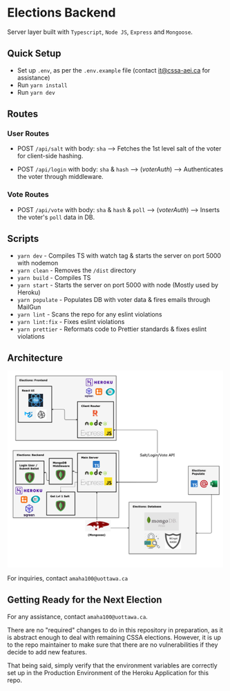 # Elections Backend

Server layer built with `Typescript`, `Node JS`, `Express` and `Mongoose`.

## Quick Setup

- Set up `.env`, as per the `.env.example` file (contact it@cssa-aei.ca for assistance)
- Run `yarn install`
- Run `yarn dev`

## Routes

### User Routes

- POST `/api/salt` with body: `sha` --> Fetches the 1st level salt of the voter for client-side hashing.

- POST `/api/login` with body: `sha` & `hash` --> (_voterAuth_) --> Authenticates the voter through middleware.

### Vote Routes

- POST `/api/vote` with body: `sha` & `hash` & `poll` --> (_voterAuth_) --> Inserts the voter's `poll` data in DB.

## Scripts

- `yarn dev` - Compiles TS with watch tag & starts the server on port 5000 with nodemon
- `yarn clean` - Removes the `/dist` directory
- `yarn build` - Compiles TS
- `yarn start` - Starts the server on port 5000 with node (Mostly used by Heroku)
- `yarn populate` - Populates DB with voter data & fires emails through MailGun
- `yarn lint` - Scans the repo for any eslint violations
- `yarn lint:fix` - Fixes eslint violations
- `yarn prettier` - Reformats code to Prettier standards & fixes eslint violations

## Architecture

<img src="./assets/stack.png"  width="500"/>

For inquiries, contact `amaha100@uottawa.ca`

## Getting Ready for the Next Election

For any assistance, contact `amaha100@uottawa.ca`.

There are no "required" changes to do in this repository in preparation, as it is abstract enough to deal with remaining CSSA elections. However, it is up to the repo maintainer to make sure that there are no vulnerabilities if they decide to add new features.

That being said, simply verify that the environment variables are correctly set up in the Production Environment of the Heroku Application for this repo.
